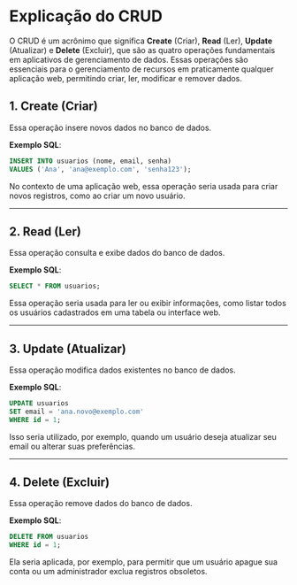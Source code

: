 # Explicação do CRUD

O CRUD é um acrônimo que significa **Create** (Criar), **Read** (Ler), **Update** (Atualizar) e **Delete** (Excluir), que são as quatro operações fundamentais em aplicativos de gerenciamento de dados. Essas operações são essenciais para o gerenciamento de recursos em praticamente qualquer aplicação web, permitindo criar, ler, modificar e remover dados.

## 1. Create (Criar)

Essa operação insere novos dados no banco de dados.

**Exemplo SQL**:

```sql
INSERT INTO usuarios (nome, email, senha)
VALUES ('Ana', 'ana@exemplo.com', 'senha123');
```

No contexto de uma aplicação web, essa operação seria usada para criar novos registros, como ao criar um novo usuário.

---

## 2. Read (Ler)

Essa operação consulta e exibe dados do banco de dados.

**Exemplo SQL**:

```sql
SELECT * FROM usuarios;
```

Essa operação seria usada para ler ou exibir informações, como listar todos os usuários cadastrados em uma tabela ou interface web.

---

## 3. Update (Atualizar)

Essa operação modifica dados existentes no banco de dados.

**Exemplo SQL**:

```sql
UPDATE usuarios
SET email = 'ana.novo@exemplo.com'
WHERE id = 1;
```

Isso seria utilizado, por exemplo, quando um usuário deseja atualizar seu email ou alterar suas preferências.

---

## 4. Delete (Excluir)

Essa operação remove dados do banco de dados.

**Exemplo SQL**:

```sql
DELETE FROM usuarios
WHERE id = 1;
```

Ela seria aplicada, por exemplo, para permitir que um usuário apague sua conta ou um administrador exclua registros obsoletos.